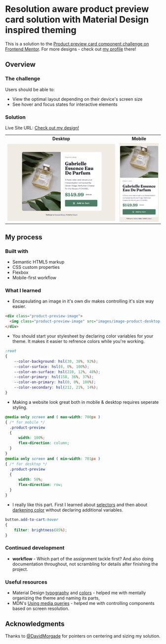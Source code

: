 # Resolution aware product preview card solution with Material Design inspired theming

This is a solution to the [Product preview card component challenge on Frontend Mentor](https://www.frontendmentor.io/challenges/product-preview-card-component-GO7UmttRfa).
For more designs - check out [my profile](https://www.frontendmentor.io/profile/Fobya7) there!

## Overview

### The challenge

Users should be able to:

- View the optimal layout depending on their device's screen size
- See hover and focus states for interactive elements

### Solution

Live Site URL: [Check out my design!](https://fobya7.github.io/product-preview-card-component-main/)

<table>
  <tr>
    <th>Desktop</th>
    <th>Mobile</th>
  </tr>
  <tr>
    <td width="72%"> <img src="readme/screenshot-desktop.jpeg"> </td>
    <td width="28%"> <img src="readme/screenshot-mobile.jpeg"> </td>
  </tr>
</table>

## My process

### Built with

- Semantic HTML5 markup
- CSS custom properties
- Flexbox
- Mobile-first workflow

### What I learned

- Encapsulating an image in it's own div makes controlling it's size way easier.

```html
<div class="product-preview-image">
  <img class="product-preview-image" src="images/image-product-desktop.jpg">
</div>
```

- You should start your stylesheet by declaring color variables for your theme. It makes it easier to refrence colors while you're working.

```css
:root
{
    --color-background: hsl(30, 38%, 92%);
    --color-surface: hsl(0, 0%, 100%);
    --color-on-surface: hsl(228, 12%, 48%);
    --color-primary: hsl(158, 36%, 37%);
    --color-on-primary: hsl(0, 0%, 100%);
    --color-secondary: hsl(212, 21%, 14%);
}
```

- Making a website look great both in mobile & desktop requires seperate styling.
```css
@media only screen and ( max-width: 700px )
{ /* for mobile */
  .product-preview
  {
      width: 100%;
      flex-direction: column;
  }
}
@media only screen and ( min-width: 701px )
{ /* for desktop */
  .product-preview
  {
      width: 50%;
      flex-direction: row;
  }
}
```

- I really like this part. First I learned about [selectors](https://www.w3schools.com/cssref/sel_hover.asp) and then about [darkening color](https://stackoverflow.com/questions/1625681/dynamically-change-color-to-lighter-or-darker-by-percentage-css) without declaring additional variables.

```css
button.add-to-cart:hover
{
    filter: brightness(85%);
}
```

### Continued development

- **workflow** - Which part of the assignment tackle first? And also doing documentation throughout, not scrambling for details after finishing the project.

### Useful resources

- Material Design [typography](https://material.io/design/typography/the-type-system.html) and [colors](https://material.io/design/color/the-color-system.html) - helped me with mentally organizing the theme and naming its parts,
- MDN's [Using media queries](https://developer.mozilla.org/en-US/docs/Web/CSS/Media_Queries/Using_media_queries) - helped me with controlling components based on screen resolution.

## Acknowledgments

Thanks to [@DavidMorgade](https://www.frontendmentor.io/profile/DavidMorgade) for pointers on centering and sizing my solution.